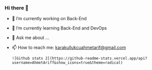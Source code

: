 ### Hi there 👋


- 🔭 I’m currently working on Back-End
- 🌱 I’m currently learning Back-End and DevOps
- 💬 Ask me about ...
- 📫 How to reach me: karakullukcuahmetarif@gmail.com

      ![Github stats 2](https://github-readme-stats.vercel.app/api?username=AhmetAriff&show_icons=true&theme=radical)
  
